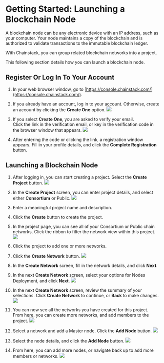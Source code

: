 ﻿# Getting Started: Launching a Blockchain Node

A blockchain node can be any electronic device with an IP address, such as your computer. Your node maintains a copy of the blockchain and is authorized to validate transactions to the immutable blockchain ledger.

With Chainstack, you can group related blockchain networks into a project.

This following section details how you can launch a blockchain node.

## Register Or Log In To Your Account

 1. In your web browser window, go to
    [https://console.chainstack.com/](https://console.chainstack.com/).

 2. If you already have an account, log in to your account.   Otherwise,         create an account by clicking the **Create One** option.
        ![ ]( https://github.com/ColinEGLim/Documentation-Specialist-Challenge/tree/master/images/Chainstack%20log%20in%20Create%20one.png)

 3. If you select **Create One**, you are asked to verify your email.  
    Click the link in the verification email, or key in the verification
    code in the browser window that appears.
            ![ ](https://github.com/ColinEGLim/Documentation-Specialist-Challenge/blob/master/images/Verify%20Email%20options.png)

 4. After entering the code or clicking the link, a registration window
    appears.   Fill in your profile details, and click the **Complete
    Registration** button.
    

## Launching a Blockchain Node

 1. After logging in, you can start creating a project. Select the
    **Create Project** button.
    ![ ](https://github.com/ColinEGLim/Documentation-Specialist-Challenge/blob/master/images/Create%20first%20project%20click.png)
    
 2. In the **Create Project** screen, you can enter project details, and select either **Consortium** or Public. 
![ ](https://github.com/ColinEGLim/Documentation-Specialist-Challenge/blob/master/images/Create%20project%20create%20consortium.png)
 
 3. Enter a meaningful project name and description.
 4. Click the **Create** button to create the project.

 5. In the project page, you can see all of your Consortium or Public chain networks. Click the ribbon to filter the network view within this project.
 ![ ](https://github.com/ColinEGLim/Documentation-Specialist-Challenge/blob/master/images/Select%20project.%20before%20networkpng.png)
 
 6. Click the project to add one or more networks.
 7. Click the **Create Network** button.
 ![ ](https://github.com/ColinEGLim/Documentation-Specialist-Challenge/blob/master/images/Create%20network%20create.png)
 8. In the **Create Network** screen, fill in the network details, and click **Next**.
 [ ](https://github.com/ColinEGLim/Documentation-Specialist-Challenge/blob/master/images/Create%20network%20screen%20next.png)
 
 9. In the next **Create Network** screen, select your options for Nodes Deployment, and click **Next**.
 ![ ](https://github.com/ColinEGLim/Documentation-Specialist-Challenge/blob/master/images/create%20network%20node%20next.png)
 
 10. In the next **Create Network** screen, review the summary of your selections. Click **Create Network** to continue, or **Back** to make changes.
 ![ ](https://github.com/ColinEGLim/Documentation-Specialist-Challenge/blob/master/images/Create%20network%20Summary%20Click.png)
 
 11. You can now see all the networks you have created for this project.   From here, you can create more networks, and add members to the project.
 ![ ](https://github.com/ColinEGLim/Documentation-Specialist-Challenge/blob/master/images/Project%20view%20-%20add%20members.png)
 
 14. Select a network and add a Master node. Click the **Add Node** button.
 ![ ](https://github.com/ColinEGLim/Documentation-Specialist-Challenge/blob/master/images/Add%20Network%20Node.png)
 
 15. Select the node details, and click the **Add Node** button.
 ![ ](https://github.com/ColinEGLim/Documentation-Specialist-Challenge/blob/master/images/Add%20Network%20Node%20click%20add.png)
 
 16. From here, you can add more nodes, or navigate back up to add more members or networks.
![ ](https://github.com/ColinEGLim/Documentation-Specialist-Challenge/blob/master/images/node%20view%20ribbon.png)
 


